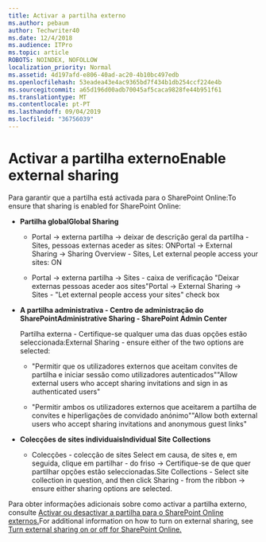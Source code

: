 ```yaml
---
title: Activar a partilha externo
ms.author: pebaum
author: Techwriter40
ms.date: 12/4/2018
ms.audience: ITPro
ms.topic: article
ROBOTS: NOINDEX, NOFOLLOW
localization_priority: Normal
ms.assetid: 4d197afd-e806-40ad-ac20-4b10bc497edb
ms.openlocfilehash: 53eadea43e4ac9365bd7f434b1db254ccf224e4b
ms.sourcegitcommit: a65d196d00adb70045af5caca9828fe44b951f61
ms.translationtype: MT
ms.contentlocale: pt-PT
ms.lasthandoff: 09/04/2019
ms.locfileid: "36756039"
---
```

# <a name="enable-external-sharing"></a><span data-ttu-id="790a2-102">Activar a partilha externo</span><span class="sxs-lookup"><span data-stu-id="790a2-102">Enable external sharing</span></span>

 <span data-ttu-id="790a2-103">Para garantir que a partilha está activada para o SharePoint Online:</span><span class="sxs-lookup"><span data-stu-id="790a2-103">To ensure that sharing is enabled for SharePoint Online:</span></span>
  
- <span data-ttu-id="790a2-104">**Partilha global**</span><span class="sxs-lookup"><span data-stu-id="790a2-104">**Global Sharing**</span></span>
    
  - <span data-ttu-id="790a2-105">Portal -\> externa partilha -\> deixar de descrição geral da partilha - Sites, pessoas externas aceder as sites: ON</span><span class="sxs-lookup"><span data-stu-id="790a2-105">Portal -\> External Sharing -\> Sharing Overview - Sites, Let external people access your sites: ON</span></span>
    
  - <span data-ttu-id="790a2-106">Portal -\> externa partilha -\> Sites - caixa de verificação "Deixar externas pessoas aceder aos sites"</span><span class="sxs-lookup"><span data-stu-id="790a2-106">Portal -\> External Sharing -\> Sites - "Let external people access your sites" check box</span></span>
    
- <span data-ttu-id="790a2-107">**A partilha administrativa - Centro de administração do SharePoint**</span><span class="sxs-lookup"><span data-stu-id="790a2-107">**Administrative Sharing - SharePoint Admin Center**</span></span>
    
    <span data-ttu-id="790a2-108">Partilha externa - Certifique-se qualquer uma das duas opções estão seleccionada:</span><span class="sxs-lookup"><span data-stu-id="790a2-108">External Sharing - ensure either of the two options are selected:</span></span>
    
  - <span data-ttu-id="790a2-109">"Permitir que os utilizadores externos que aceitam convites de partilha e iniciar sessão como utilizadores autenticados"</span><span class="sxs-lookup"><span data-stu-id="790a2-109">"Allow external users who accept sharing invitations and sign in as authenticated users"</span></span>
    
  - <span data-ttu-id="790a2-110">"Permitir ambos os utilizadores externos que aceitarem a partilha de convites e hiperligações de convidado anónimo"</span><span class="sxs-lookup"><span data-stu-id="790a2-110">"Allow both external users who accept sharing invitations and anonymous guest links"</span></span>
    
- <span data-ttu-id="790a2-111">**Colecções de sites individuais**</span><span class="sxs-lookup"><span data-stu-id="790a2-111">**Individual Site Collections**</span></span>
    
  - <span data-ttu-id="790a2-112">Colecções - colecção de sites Select em causa, de sites e, em seguida, clique em partilhar - do friso -\> Certifique-se de que quer partilhar opções estão seleccionadas.</span><span class="sxs-lookup"><span data-stu-id="790a2-112">Site Collections - Select site collection in question, and then click Sharing - from the ribbon -\> ensure either sharing options are selected.</span></span>
    
<span data-ttu-id="790a2-113">Para obter informações adicionais sobre como activar a partilha externo, consulte [Activar ou desactivar a partilha para o SharePoint Online externos.](https://go.microsoft.com/fwlink/?linkid=2047681&amp;clcid=0x409)</span><span class="sxs-lookup"><span data-stu-id="790a2-113">For additional information on how to turn on external sharing, see [Turn external sharing on or off for SharePoint Online.](https://go.microsoft.com/fwlink/?linkid=2047681&amp;clcid=0x409)</span></span>
  

